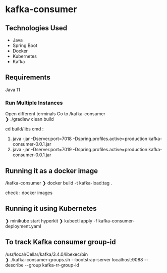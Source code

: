 # kafka-consumer


## Technologies Used

- Java
- Spring Boot
- Docker
- Kubernetes
- Kafka

## Requirements
Java 11


### Run Multiple Instances
Open different terminals
Go to /kafka-consumer                                                                                                                        
❯ ./gradlew clean build

cd build/libs
cmd : 
1. java -jar -Dserver.port=7018 -Dspring.profiles.active=production kafka-consumer-0.0.1.jar
2. java -jar -Dserver.port=7019 -Dspring.profiles.active=production kafka-consumer-0.0.1.jar


## Running it as a docker image
/kafka-consumer
❯ docker build -t kafka-load:tag .

check : docker images

## Running it using Kubernetes

❯ minikube start hyperkit
❯ kubectl apply -f kafka-consumer-deployment.yaml

## To track Kafka consumer group-id

/usr/local/Cellar/kafka/3.4.0/libexec/bin                                                                                       
❯ ./kafka-consumer-groups.sh --bootstrap-server localhost:9088 --describe --group kafka-rr-group-id

